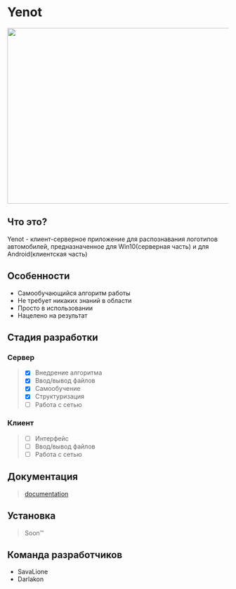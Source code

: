 Yenot
=====
<p align="left">
<img width="625" height="400" src="https://github.com/SavaLione/Yenot/raw/master/assets/Yenot.gif">
</p>

Что это?
--------
Yenot - клиент-серверное приложение для распознавания логотипов автомобилей, предназначенное для Win10(серверная часть) и для Android(клиентская часть)

Особенности
-----------
* Самообучающийся алгоритм работы
* Не требует никаких знаний в области
* Просто в использовании
* Нацелено на результат

Стадия разработки
-----------------
### Сервер
>- [X] Внедрение алгоритма
>- [X] Ввод/вывод файлов
>- [X] Самообучение
>- [X] Структуризация
>- [ ] Работа с сетью
### Клиент
>- [ ] Интерфейс
>- [ ] Ввод/вывод файлов
>- [ ] Работа с сетью

Документация
------------
>[documentation](https://github.com/SavaLione/Yenot/blob/master/documentation/html/index.html)

Установка
---------
>Soon™

Команда разработчиков
---------------------
- SavaLione
- Darlakon
